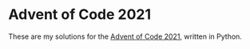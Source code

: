 # Advent of Code 2021

These are my solutions for the [Advent of Code
2021](https://adventofcode.com/2021), written in Python.
